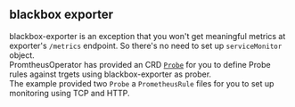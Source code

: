 ## blackbox exporter

blackbox-exporter is an exception that you won't get meaningful metrics at exporter's `/metrics` endpoint. So there's no need to set up `serviceMonitor` object.  
PromtheusOperator has provided an CRD [`Probe`](https://github.com/prometheus-operator/prometheus-operator/blob/master/Documentation/api.md#probe) for you to define Probe rules against trgets using blackbox-exporter as prober.  
The example provided two `Probe` a `PrometheusRule` files for you to set up monitoring using TCP and HTTP. 